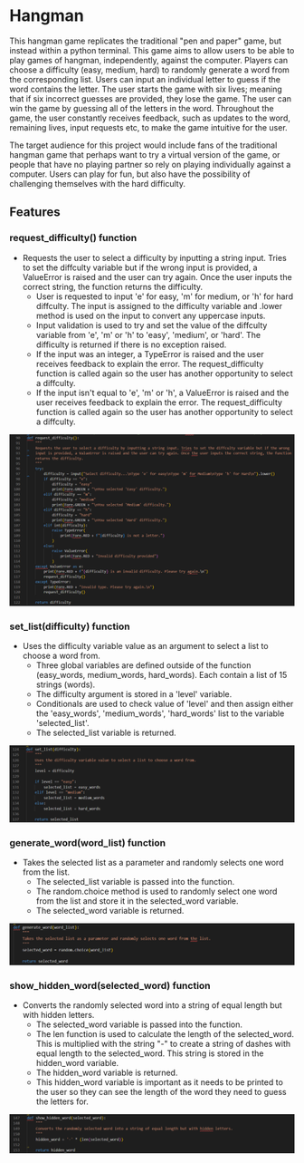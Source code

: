 # Hangman
This hangman game replicates the traditional "pen and paper" game, but instead within a python terminal. This game aims to allow users to be able to play games of hangman, independently, against the computer. Players can choose a difficulty (easy, medium, hard) to randomly generate a word from the corresponding list. Users can input an individual letter to guess if the word contains the letter. The user starts the game with six lives; meaning that if six incorrect guesses are provided, they lose the game. The user can win the game by guessing all of the letters in the word. Throughout the game, the user constantly receives feedback, such as updates to the word, remaining lives, input requests etc, to make the game intuitive for the user.

The target audience for this project would include fans of the traditional hangman game that perhaps want to try a virtual version of the game, or people that have no playing partner so rely on playing individually against a computer. Users can play for fun, but also have the possibility of challenging themselves with the hard difficulty.

## Features
### request_difficulty() function

- Requests the user to select a difficulty by inputting a string input. Tries to set the diffculty variable but if the wrong
input is provided, a ValueError is raised and the user can try again. Once the user inputs the correct string, the function
returns the difficulty.
    - User is requested to input 'e' for easy, 'm' for medium, or 'h' for hard diffculty. The input is assigned to the difficulty variable and .lower method is used on the input to convert any uppercase inputs.
    - Input validation is used to try and set the value of the diffculty variable from 'e', 'm' or 'h' to 'easy', 'medium', or 'hard'. The difficulty is returned if there is no exception raised.
    - If the input was an integer, a TypeError is raised and the user receives feedback to explain the error. The request_difficulty function is called again so the user has another opportunity to select a diffculty.
    - If the input isn't equal to 'e', 'm' or 'h', a ValueError is raised and the user receives feedback to explain the error. The request_difficulty function is called again so the user has another opportunity to select a diffculty.

![Image showing request_diffculty code](./images/request_difficulty.png)

### set_list(difficulty) function

- Uses the difficulty variable value as an argument to select a list to choose a word from.
    - Three global variables are defined outside of the function (easy_words, medium_words, hard_words). Each contain a list of 15 strings (words).
    - The difficulty argument is stored in a 'level' variable. 
    - Conditionals are used to check value of 'level' and then assign either the 'easy_words', 'medium_words', 'hard_words' list to the variable 'selected_list'.
    - The selected_list variable is returned.

![Image showing set_list code](./images/set_list.png)

### generate_word(word_list) function

- Takes the selected list as a parameter and randomly selects one word from the list.
    - The selected_list variable is passed into the function.
    - The random.choice method is used to randomly select one word from the list and store it in the selected_word variable.
    - The selected_word variable is returned.

![Image showing generate_word code](./images/generate_word.png)

### show_hidden_word(selected_word) function

- Converts the randomly selected word into a string of equal length but with hidden letters.
    - The selected_word variable is passed into the function.
    - The len function is used to calculate the length of the selected_word. This is multiplied with the string "-" to create a string of dashes with equal length to the selected_word. This string is stored in the hidden_word variable.
    - The hidden_word variable is returned.
    - This hidden_word variable is important as it needs to be printed to the user so they can see the length of the word they need to guess the letters for.

![Image showing show_hidden_word code](./images/show_hidden_word.png)